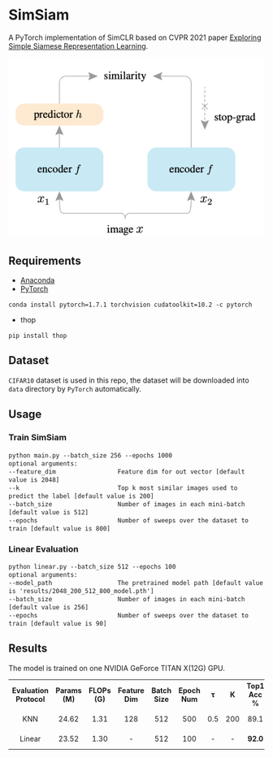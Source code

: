 # SimSiam

A PyTorch implementation of SimCLR based on CVPR 2021
paper [Exploring Simple Siamese Representation Learning](https://arxiv.org/abs/2011.10566).

![Network Architecture image from the paper](structure.png)

## Requirements

- [Anaconda](https://www.anaconda.com/download/)
- [PyTorch](https://pytorch.org)

```
conda install pytorch=1.7.1 torchvision cudatoolkit=10.2 -c pytorch
```

- thop

```
pip install thop
```

## Dataset

`CIFAR10` dataset is used in this repo, the dataset will be downloaded into `data` directory by `PyTorch` automatically.

## Usage

### Train SimSiam

```
python main.py --batch_size 256 --epochs 1000 
optional arguments:
--feature_dim                 Feature dim for out vector [default value is 2048]
--k                           Top k most similar images used to predict the label [default value is 200]
--batch_size                  Number of images in each mini-batch [default value is 512]
--epochs                      Number of sweeps over the dataset to train [default value is 800]
```

### Linear Evaluation

```
python linear.py --batch_size 512 --epochs 100 
optional arguments:
--model_path                  The pretrained model path [default value is 'results/2048_200_512_800_model.pth']
--batch_size                  Number of images in each mini-batch [default value is 256]
--epochs                      Number of sweeps over the dataset to train [default value is 90]
```

## Results

The model is trained on one NVIDIA GeForce TITAN X(12G) GPU.

<table>
	<tbody>
		<!-- START TABLE -->
		<!-- TABLE HEADER -->
		<th>Evaluation Protocol</th>
		<th>Params (M)</th>
		<th>FLOPs (G)</th>
		<th>Feature Dim</th>
		<th>Batch Size</th>
		<th>Epoch Num</th>
		<th>τ</th>
		<th>K</th>
		<th>Top1 Acc %</th>
		<th>Top5 Acc %</th>
		<th>Download</th>
		<!-- TABLE BODY -->
		<tr>
			<td align="center">KNN</td>
			<td align="center">24.62</td>
			<td align="center">1.31</td>
			<td align="center">128</td>
			<td align="center">512</td>
			<td align="center">500</td>
			<td align="center">0.5</td>
			<td align="center">200</td>
			<td align="center">89.1</td>
			<td align="center">99.6</td>
			<td align="center"><a href="https://pan.baidu.com/s/1pRwF6Uw5xnqvs2p2xQK4ZQ">model</a>&nbsp;|&nbsp;gc5k</td>
		</tr>
		<tr>
			<td align="center">Linear</td>
			<td align="center">23.52</td>
			<td align="center">1.30</td>
			<td align="center">-</td>
			<td align="center">512</td>
			<td align="center">100</td>
			<td align="center">-</td>
			<td align="center">-</td>
			<td align="center"><b>92.0</b></td>
			<td align="center"><b>99.8</b></td>
			<td align="center"><a href="https://pan.baidu.com/s/1HQSNe2J-g1ptCiwKhz05cQ">model</a>&nbsp;|&nbsp;f7j2</td>
		</tr>
	</tbody>
</table>

